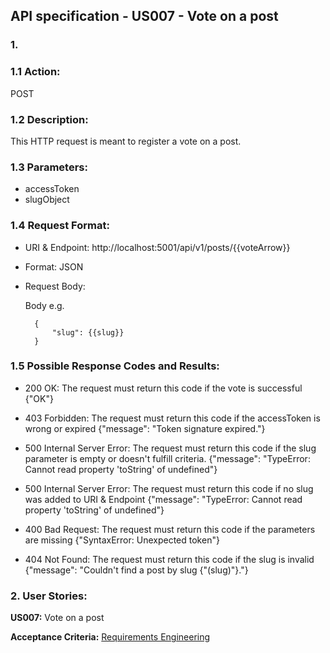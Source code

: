 ## **API specification - US007 - Vote on a post**

### **1.** 

### **1.1 Action:** 
POST

### **1.2 Description:** 
This HTTP request is meant to register a vote on a post.

### **1.3 Parameters:** 

* accessToken
* slugObject

### **1.4 Request Format:**  

* URI & Endpoint: http://localhost:5001/api/v1/posts/{{voteArrow}}
* Format: JSON
* Request Body:

    Body e.g.

        {
            "slug": {{slug}}
        }   

### **1.5 Possible Response Codes and Results:** 

* 200 OK: The request must return this code if the vote is successful {"OK"}

* 403 Forbidden: The request must return this code if the accessToken is wrong or expired {"message": "Token signature expired."}

* 500 Internal Server Error: The request must return this code if the slug parameter is empty or doesn't fulfill criteria. {"message": "TypeError: Cannot read property 'toString' of undefined"}

* 500 Internal Server Error: The request must return this code if no slug was added to URI & Endpoint {"message": "TypeError: Cannot read property 'toString' of undefined"}

* 400 Bad Request: The request must return this code if the parameters are missing {"SyntaxError: Unexpected token"}

* 404 Not Found: The request must return this code if the slug is invalid {"message": "Couldn't find a post by slug {"(slug)"}."}

### **2. User Stories:**

**US007:** Vote on a post

**Acceptance Criteria:**
[Requirements Engineering](../..//sprintA/us007/01.requirements-engineering/readme.md)




